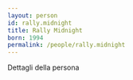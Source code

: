 ```yaml
---
layout: person
id: rally.midnight
title: Rally Midnight
born: 1994
permalink: /people/rally.midnight
---
```


Dettagli della persona 